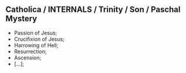 ## Catholica / INTERNALS / Trinity / Son / Paschal Mystery
* Passion of Jesus;
* Crucifixion of Jesus;
* Harrowing of Hell;
* Resurrection;
* Ascension;
* [...];
